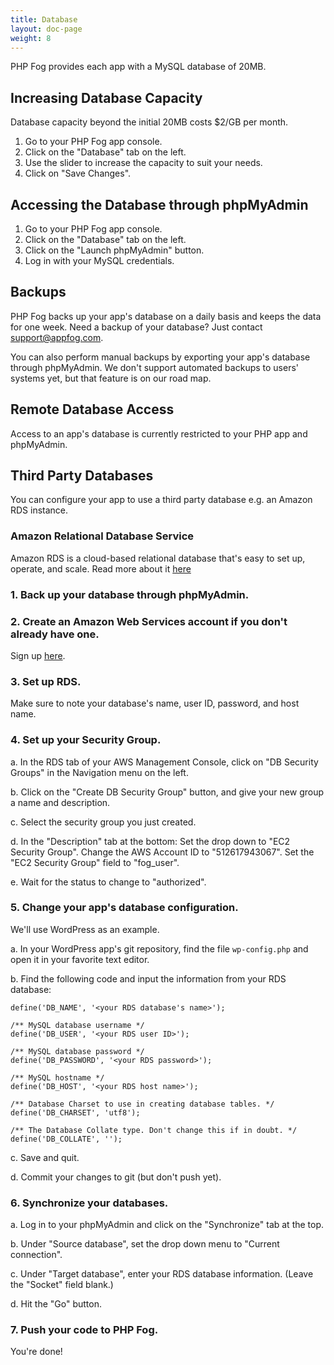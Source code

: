 ```yaml
---
title: Database
layout: doc-page
weight: 8
---
```


PHP Fog provides each app with a MySQL database of 20MB.

## Increasing Database Capacity

Database capacity beyond the initial 20MB costs $2/GB per month. 

1. Go to your PHP Fog app console.
2. Click on the "Database" tab on the left.
3. Use the slider to increase the capacity to suit your needs.
3. Click on "Save Changes".

## Accessing the Database through phpMyAdmin

1. Go to your PHP Fog app console.
2. Click on the "Database" tab on the left.
3. Click on the "Launch phpMyAdmin" button.
4. Log in with your MySQL credentials.

## Backups

PHP Fog backs up your app's database on a daily basis and keeps the data for one week. Need a backup of your database? Just contact <a href="mailto:support@appfog.com">support@appfog.com</a>.

You can also perform manual backups by exporting your app's database through phpMyAdmin. We don't support automated backups to users' systems yet, but that feature is on our road map. 

## Remote Database Access

Access to an app's database is currently restricted to your PHP app and phpMyAdmin. 

## Third Party Databases

You can configure your app to use a third party database e.g. an Amazon RDS instance. 

### Amazon Relational Database Service

Amazon RDS is a cloud-based relational database that's easy to set up, operate, and scale. Read more about it [here](http://aws.amazon.com/rds/)

### 1. Back up your database through phpMyAdmin.

### 2. Create an Amazon Web Services account if you don't already have one.

Sign up [here](http://aws.amazon.com/).

### 3. Set up RDS.

Make sure to note your database's name, user ID, password, and host name.

### 4. Set up your Security Group.

a. In the RDS tab of your AWS Management Console, click on "DB Security Groups" in the Navigation menu on the left.

b. Click on the "Create DB Security Group" button, and give your new group a name and description.

c. Select the security group you just created. 

d. In the "Description" tab at the bottom: 
	Set the drop down to "EC2 Security Group". 
	Change the AWS Account ID to "512617943067".
	Set the "EC2 Security Group" field to "fog_user".

e. Wait for the status to change to "authorized".

### 5. Change your app's database configuration.

We'll use WordPress as an example.

a. In your WordPress app's git repository, find the file `wp-config.php` and open it in your favorite text editor.

b. Find the following code and input the information from your RDS database:

	define('DB_NAME', '<your RDS database's name>');
	
	/** MySQL database username */
	define('DB_USER', '<your RDS user ID>');

	/** MySQL database password */
	define('DB_PASSWORD', '<your RDS password>');

	/** MySQL hostname */
	define('DB_HOST', '<your RDS host name>');

	/** Database Charset to use in creating database tables. */
	define('DB_CHARSET', 'utf8');

	/** The Database Collate type. Don't change this if in doubt. */
	define('DB_COLLATE', '');

c. Save and quit.

d. Commit your changes to git (but don't push yet).

### 6. Synchronize your databases.

a. Log in to your phpMyAdmin and click on the "Synchronize" tab at the top.

b. Under "Source database", set the drop down menu to "Current connection".

c. Under "Target database", enter your RDS database information. (Leave the "Socket" field blank.)

d. Hit the "Go" button.


### 7. Push your code to PHP Fog.

You're done!
